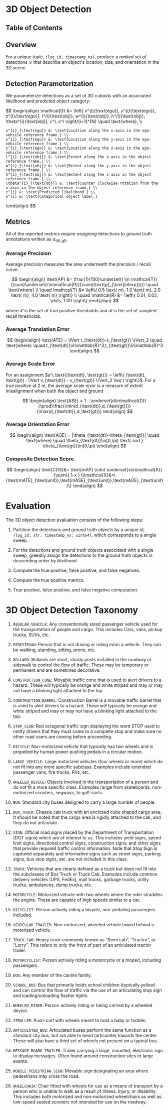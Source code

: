 # 3D Object Detection

## Table of Contents

<!-- toc -->

## Overview

For a unique tuple, `(log_id, timestamp_ns)`, produce a _ranked_ set of detections $\mathcal{D}$ that describe an object's location, size, and orientation in the 3D scene.

## Detection Parameterization

We parameterize detections as a set of 3D cuboids with an associated likelihood and predicted object category:

$$
\begin{align}
    \mathcal{D} &= \left\{ x^{i}_{\text{ego}}, y^{i}_{\text{ego}}, z^{i}_{\text{ego}}, l^{i}_{\text{obj}}, w^{i}_{\text{obj}}, h^{i}_{\text{obj}}, \theta^{i}_{\text{obj}}, c^i, o^i \right\}_{i=1}^{N} \quad \text{where}, \\\\

    x^{i}_{\text{ego}} &: \text{Location along the x-axis in the ego-vehicle reference frame.} \\
    y^{i}_{\text{ego}} &: \text{Location along the y-axis in the ego-vehicle reference frame.} \\
    z^{i}_{\text{ego}} &: \text{Location along the z-axis in the ego-vehicle reference frame.} \\
    l^{i}_{\text{obj}} &: \text{Extent along the x-axis in the object reference frame.} \\
    w^{i}_{\text{obj}} &: \text{Extent along the y-axis in the object reference frame.} \\
    h^{i}_{\text{obj}} &: \text{Extent along the z-axis in the object reference frame.} \\
    \theta^{i}_{\text{obj}} &: \text{Counter clockwise rotation from the x-axis in the object reference frame.} \\
    c^{i} &: \text{Predicted likelihood.} \\
    o^{i} &: \text{Categorical object label.}
\end{align}
$$

## Metrics

All of the reported metrics require _assigning_ detections to ground truth annotations written as $a_{(\text{dt}, \text{gt})}$.

### Average Precision

Average precision measures the area underneath the precision / recall curve.

$$
\begin{align}
    \text{AP} &= \frac{1}{100}\underset{t \in \mathcal{T}}{\sum}\underset{r\in\mathcal{R}}{\sum}\text{p}_{\text{interp}}(r) \quad \text{where} \\
    \quad \mathcal{T} &= \left\{ 0.5 \text{ m}, 1.0 \text{ m}, 2.0 \text{ m}, 4.0 \text{ m} \right\} \\
    \quad \mathcal{R} &= \left\{ 0.01, 0.02, \dots, 1.00 \right\}
\end{align}
$$

where $\mathcal{T}$ is the set of true positive thresholds and $\mathcal{R}$ is the set of sampled recall thresholds. 

### Average Translation Error

$$
\begin{align}
    \text{ATE} = \lVert t_{\text{dt}}-t_{\text{gt}} \rVert_2 \quad \text{where} \quad t_{\text{dt}}\in\mathbb{R}^3,t_{\text{gt}}\in\mathbb{R}^3
\end{align}
$$

### Average Scale Error

For an assignment  $a^i_\text{(\text{dt}, \text{gt})} = \left\{ (\text{dt}, \text{gt}) : \lVert v_{\text{dt}} - v_{\text{gt}} \rVert_2 \leq t \right\}$.
For a true positive at $2 \text{ m}$, the average scale error is a measure of extent misalignment when both the object and ground 

$$
\begin{align}
    \text{ASE} = 1 - \underset{d\in\mathcal{D}}{\prod}\frac{\min(d_{\text{dt}},d_{\text{gt}})}{\max(d_{\text{dt}},d_\text{gt})}
\end{align}
$$

### Average Orientation Error

$$
\begin{align}
    \text{AOE} = |\theta_{\text{dt}}-\theta_{\text{gt}}| \quad \text{where} \quad \theta_{\text{dt}}\in[0,\pi) \text{ and } \theta_{\text{gt}}\in[0,\pi)
\end{align}
$$

### Composite Detection Score

$$
\begin{align}
    \text{CDS}&= \text{mAP} \cdot \underset{x\in\mathcal{X}}{\sum}{ 1-x } \\\mathcal{X}&=\{\text{mATE}_{\text{unit}},\text{mASE}_{\text{unit}},\text{mAOE}_{\text{unit}}\}
\end{align}
$$

# Evaluation

The 3D object detection evaluation consists of the following steps:

1. Partition the detections and ground truth objects by a unique id, `(log_id: str, timestamp_ns: uint64)`, which corresponds to a single sweep.

2. For the detections and ground truth objects associated with a single sweep, greedily assign the detections to the ground truth objects in _descending_ order by _likelihood_.

3. Compute the true positive, false positive, and false negatives.

4. Compute the true positive metrics.

2. True positive, false positive, and false negative computation.


# 3D Object Detection Taxonomy

1. `REGULAR_VEHICLE`:
Any conventionally sized passenger vehicle used for the transportation of people and cargo. This includes Cars, vans, pickup trucks, SUVs, etc.

2. ``PEDESTRIAN``:
Person that is not driving or riding in/on a vehicle. They can be walking, standing, sitting, prone, etc.

3. `BOLLARD`:
Bollards are short, sturdy posts installed in the roadway or sidewalk to control the flow of traffic. These may be temporary or permanent and are sometimes decorative.

4. `CONSTRUCTION_CONE`:
Movable traffic cone that is used to alert drivers to a hazard.  These will typically be orange and white striped and may or may not have a blinking light attached to the top.

5. `CONSTRUCTION_BARREL`:
Construction Barrel is a movable traffic barrel that is used to alert drivers to a hazard.  These will typically be orange and white striped and may or may not have a blinking light attached to the top.

6. `STOP_SIGN`:
Red octagonal traffic sign displaying the word STOP used to notify drivers that they must come to a complete stop and make sure no other road users are coming before proceeding.

7. `BICYCLE`:
Non-motorized vehicle that typically has two wheels and is propelled by human power pushing pedals in a circular motion.

8. `LARGE_VEHICLE`:
Large motorized vehicles (four wheels or more) which do not fit into any more specific subclass. Examples include extended passenger vans, fire trucks, RVs, etc.

9. `WHEELED_DEVICE`:
Objects involved in the transportation of a person and do not fit a more specific class. Examples range from skateboards, non-motorized scooters, segways, to golf-carts.

10. `BUS`:
Standard city buses designed to carry a large number of people.

11. `BOX_TRUCK`:
Chassis cab truck with an enclosed cube shaped cargo area. It should be noted that the cargo area is rigidly attached to the cab, and they do not articulate.

12. `SIGN`:
Official road signs placed by the Department of Transportation (DOT signs) which are of interest to us. This includes yield signs, speed limit signs, directional control signs, construction signs, and other signs that provide required traffic control information. Note that Stop Sign is captured separately and informative signs such as street signs, parking signs, bus stop signs, etc. are not included in this class.

13. `TRUCK`:
Vehicles that are clearly defined as a truck but does not fit into the subclasses of Box Truck or Truck Cab. Examples include common delivery vehicles (UPS, FedEx), mail trucks, garbage trucks, utility trucks, ambulances, dump trucks, etc.

14. `MOTORCYCLE`:
Motorized vehicle with two wheels where the rider straddles the engine.  These are capable of high speeds similar to a car.

15. `BICYCLIST`:
Person actively riding a bicycle, non-pedaling passengers included.

16. `VEHICULAR_TRAILER`:
Non-motorized, wheeled vehicle towed behind a motorized vehicle.

17. `TRUCK_CAB`:
Heavy truck commonly known as “Semi cab”, “Tractor”, or “Lorry”. This refers to only the front of part of an articulated tractor trailer.

18. `MOTORCYCLIST`:
Person actively riding a motorcycle or a moped, including passengers.

19. `DOG`:
Any member of the canine family.

20. `SCHOOL_BUS`:
Bus that primarily holds school children (typically yellow) and can control the flow of traffic via the use of an articulating stop sign and loading/unloading flasher lights.

21. `WHEELED_RIDER`:
Person actively riding or being carried by a wheeled device.

22. `STROLLER`:
Push-cart with wheels meant to hold a baby or toddler.

23. `ARTICULATED_BUS`:
Articulated buses perform the same function as a standard city bus, but are able to bend (articulate) towards the center. These will also have a third set of wheels not present on a typical bus.

24. `MESSAGE_BOARD_TRAILER`:
Trailer carrying a large, mounted, electronic sign to display messages. Often found around construction sites or large events.

25. `MOBILE_PEDESTRIAN_SIGN`:
Movable sign designating an area where pedestrians may cross the road.

26. `WHEELCHAIR`:
Chair fitted with wheels for use as a means of transport by a person who is unable to walk as a result of illness, injury, or disability. This includes both motorized and non-motorized wheelchairs as well as low-speed seated scooters not intended for use on the roadway.
